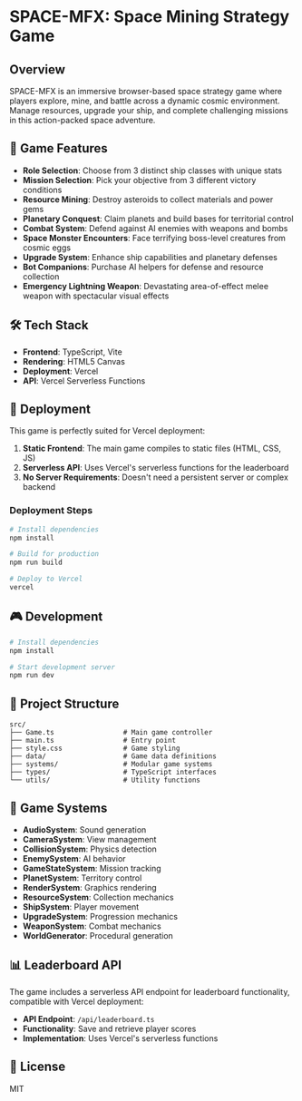 # SPACE-MFX: Space Mining Strategy Game

## Overview
SPACE-MFX is an immersive browser-based space strategy game where players explore, mine, and battle across a dynamic cosmic environment. Manage resources, upgrade your ship, and complete challenging missions in this action-packed space adventure.

## 🚀 Game Features
- **Role Selection**: Choose from 3 distinct ship classes with unique stats
- **Mission Selection**: Pick your objective from 3 different victory conditions
- **Resource Mining**: Destroy asteroids to collect materials and power gems
- **Planetary Conquest**: Claim planets and build bases for territorial control
- **Combat System**: Defend against AI enemies with weapons and bombs
- **Space Monster Encounters**: Face terrifying boss-level creatures from cosmic eggs
- **Upgrade System**: Enhance ship capabilities and planetary defenses
- **Bot Companions**: Purchase AI helpers for defense and resource collection
- **Emergency Lightning Weapon**: Devastating area-of-effect melee weapon with spectacular visual effects

## 🛠️ Tech Stack
- **Frontend**: TypeScript, Vite
- **Rendering**: HTML5 Canvas
- **Deployment**: Vercel
- **API**: Vercel Serverless Functions

## 🚀 Deployment
This game is perfectly suited for Vercel deployment:

1. **Static Frontend**: The main game compiles to static files (HTML, CSS, JS)
2. **Serverless API**: Uses Vercel's serverless functions for the leaderboard
3. **No Server Requirements**: Doesn't need a persistent server or complex backend

### Deployment Steps
```bash
# Install dependencies
npm install

# Build for production
npm run build

# Deploy to Vercel
vercel
```

## 🎮 Development
```bash
# Install dependencies
npm install

# Start development server
npm run dev
```

## 📁 Project Structure
```
src/
├── Game.ts                 # Main game controller
├── main.ts                 # Entry point
├── style.css               # Game styling
├── data/                   # Game data definitions
├── systems/                # Modular game systems
├── types/                  # TypeScript interfaces
└── utils/                  # Utility functions
```

## 🔧 Game Systems
- **AudioSystem**: Sound generation
- **CameraSystem**: View management
- **CollisionSystem**: Physics detection
- **EnemySystem**: AI behavior
- **GameStateSystem**: Mission tracking
- **PlanetSystem**: Territory control
- **RenderSystem**: Graphics rendering
- **ResourceSystem**: Collection mechanics
- **ShipSystem**: Player movement
- **UpgradeSystem**: Progression mechanics
- **WeaponSystem**: Combat mechanics
- **WorldGenerator**: Procedural generation

## 📊 Leaderboard API
The game includes a serverless API endpoint for leaderboard functionality, compatible with Vercel deployment:

- **API Endpoint**: `/api/leaderboard.ts`
- **Functionality**: Save and retrieve player scores
- **Implementation**: Uses Vercel's serverless functions

## 📝 License
MIT
